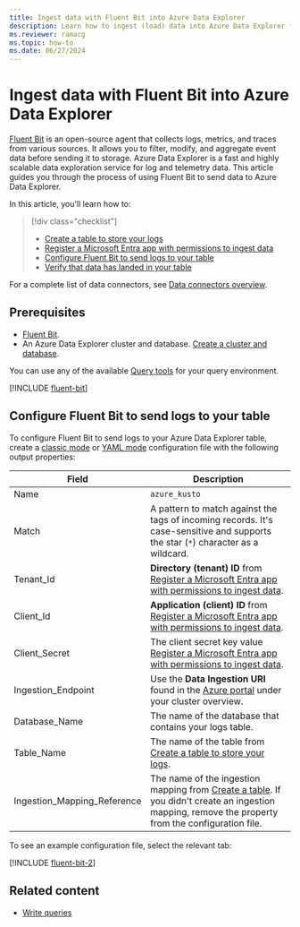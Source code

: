 ```yaml
---
title: Ingest data with Fluent Bit into Azure Data Explorer
description: Learn how to ingest (load) data into Azure Data Explorer from Fluent Bit.
ms.reviewer: ramacg
ms.topic: how-to
ms.date: 06/27/2024
---
```


# Ingest data with Fluent Bit into Azure Data Explorer

[Fluent Bit](https://github.com/fluent/fluent-bit/tree/master) is an open-source agent that collects logs, metrics, and traces from various sources. It allows you to filter, modify, and aggregate event data before sending it to storage. Azure Data Explorer is a fast and highly scalable data exploration service for log and telemetry data. This article guides you through the process of using Fluent Bit to send data to Azure Data Explorer.

In this article, you'll learn how to:

> [!div class="checklist"]
>
> * [Create a table to store your logs](#create-a-table-to-store-your-logs)
> * [Register a Microsoft Entra app with permissions to ingest data](#register-a-microsoft-entra-app-with-permissions-to-ingest-data)
> * [Configure Fluent Bit to send logs to your table](#configure-fluent-bit-to-send-logs-to-your-table)
> * [Verify that data has landed in your table](#verify-that-data-has-landed-in-your-table)

For a complete list of data connectors, see [Data connectors overview](integrate-overview.md).

## Prerequisites

* [Fluent Bit](https://docs.fluentbit.io/manual/installation/getting-started-with-fluent-bit).
* An Azure Data Explorer cluster and database. [Create a cluster and database](create-cluster-and-database.md).

You can use any of the available [Query tools](integrate-query-overview.md) for your query environment.

[!INCLUDE [fluent-bit](includes/cross-repo/fluent-bit.md)]

## Configure Fluent Bit to send logs to your table

To configure Fluent Bit to send logs to your Azure Data Explorer table, create a [classic mode](https://docs.fluentbit.io/manual/administration/configuring-fluent-bit/classic-mode/configuration-file) or [YAML mode](https://docs.fluentbit.io/manual/administration/configuring-fluent-bit/yaml/configuration-file) configuration file with the following output properties:

| Field                       | Description                                                                                                                                                                                                                        |
| --------------------------- | ---------------------------------------------------------------------------------------------------------------------------------------------------------------------------------------------------------------------------------- |
| Name                        | `azure_kusto`                                                                                                                                                                                                                      |
| Match                       | A pattern to match against the tags of incoming records. It's case-sensitive and supports the star (`*`) character as a wildcard.                                                                                                  |
| Tenant_Id                   | **Directory (tenant) ID** from [Register a Microsoft Entra app with permissions to ingest data](#register-a-microsoft-entra-app-with-permissions-to-ingest-data).                                                                  |
| Client_Id                   | **Application (client) ID** from [Register a Microsoft Entra app with permissions to ingest data](#register-a-microsoft-entra-app-with-permissions-to-ingest-data).                                                                |
| Client_Secret               | The client secret key value [Register a Microsoft Entra app with permissions to ingest data](#register-a-microsoft-entra-app-with-permissions-to-ingest-data).                                                                     |
| Ingestion_Endpoint          | Use the **Data Ingestion URI** found in the [Azure portal](https://ms.portal.azure.com/) under your cluster overview.                                                                                                              |
| Database_Name               | The name of the database that contains your logs table.                                                                                                                                                                            |
| Table_Name                  | The name of the table from [Create a table to store your logs](#create-a-table-to-store-your-logs).                                                                                                         |
| Ingestion_Mapping_Reference | The name of the ingestion mapping from [Create a table](#create-a-table-to-store-your-logs). If you didn't create an ingestion mapping, remove the property from the configuration file. |

To see an example configuration file, select the relevant tab:

[!INCLUDE [fluent-bit-2](includes/cross-repo/fluent-bit-2.md)]

## Related content

* [Write queries](/kusto/query/tutorials/learn-common-operators)
